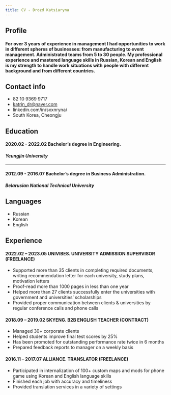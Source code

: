 ```yaml
---
title: CV - Drozd Katsiaryna
---
```


## Profile

#### For over 3 years of experience in management I had opportunities to work in different spheres of businesses: from manufacturing to event management. Administrated teams from 5 to 30 people. My professional experience and mastered language skills in Russian, Korean and English is my strength to handle work situations with people with different background and from different countries.

## Contact info

- 82 10 9369 9717
- katrin_dr@naver.com
- linkedin.com/in/sxxnryna/
- South Korea, Cheongju

## Education

#### **2020.02 - 2022.02** Bachelor’s degree in Engineering.

#### _Yeungjin University_

---

#### **2012.09 - 2016.07** Bachelor’s degree in Business Administration.

#### _Belarusian National Technical University_

## Languages

- Russian
- Korean
- English

## Experience

#### 2022.02 – 2023.05 UNIVIBES. UNIVERSITY ADMISSION SUPERVISOR (FREELANCE)

- Supported more than 35 clients in completing required documents, writing recommendation letter for each university, study plans, motivation letters
- Proof-read more than 1000 pages in less than one year
- Helped more than 27 clients successfully enter the universities with government and universities’ scholarships
- Provided proper communication between clients & universities by regular conference calls and phone calls

#### 2018.09 – 2019.02 SKYENG. B2B ENGLISH TEACHER (CONTRACT)

- Managed 30+ corporate clients
- Helped students improve final test scores by 25%
- Has been promoted for outstanding performance rate twice in 6 months
- Prepared feedback reports to manager on a weekly basis

#### 2016.11 – 2017.07 ALLIANCE. TRANSLATOR (FREELANCE)

- Participated in internalization of 100+ custom maps and mods for phone game using Korean and English language skills
- Finished each job with accuracy and timeliness
- Provided translation services in a variety of settings
